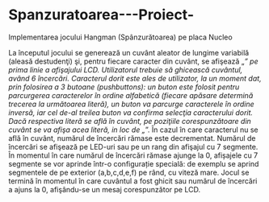 # Spanzuratoarea---Proiect-
Implementarea jocului Hangman (Spânzurătoarea) pe placa Nucleo

La începutul jocului se generează un cuvânt aleator de lungime variabilă (aleasă destudenţi) şi, pentru fiecare caracter din cuvânt, se afişează „_” pe prima linie a afişajului LCD. 
Utilizatorul trebuie să ghicească cuvântul, având 6 încercări.
Caracterul dorit este ales de utilizator, la un moment dat, prin folosirea a 3 butoane (pushbuttons): un buton este folosit pentru parcurgerea caracterelor în ordine alfabetică (fiecare apăsare determină trecerea la următoarea literă), un buton va parcurge caracterele în ordine inversă, iar cel de-al treilea buton va confirma selecţia caracterului dorit. Dacă respectiva literă se află în cuvânt, pe poziţiile corespunzătoare din cuvânt se va afişa acea literă, in loc de „_”.
În cazul în care caracterul nu se află în cuvânt, numărul de încercări rămase este decrementat. Numărul de încercări se afişează pe LED-uri sau pe un rang din afişajul cu 7 segmente. În momentul în care numărul de încercări rămase ajunge la 0, afișajele cu 7 segmente se vor aprinde într-o configurație specială: de exemplu se aprind segmentele de pe exterior (a,b,c,d,e,f) pe rând, cu viteză mare.
Jocul se termină în momentul în care cuvântul a fost ghicit sau numărul de încercări a ajuns la 0, afişându-se un mesaj corespunzător pe LCD.
